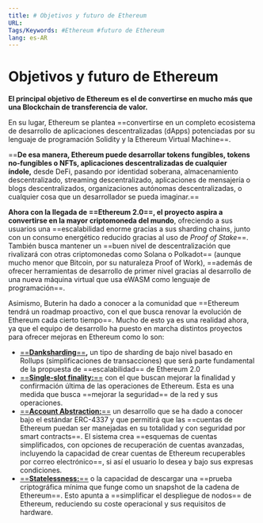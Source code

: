 ```yaml
---
title: # Objetivos y futuro de Ethereum
URL: 
Tags/Keywords: #Ethereum #futuro de Ethereum
lang: es-AR
---
```

# Objetivos y futuro de Ethereum
**El principal objetivo de Ethereum es el de convertirse en mucho más que una Blockchain de transferencia de valor.**

En su lugar, Ethereum se plantea ==convertirse en un completo ecosistema de desarrollo de aplicaciones descentralizadas (dApps) potenciadas por su lenguaje de programación Solidity y la Ethereum Virtual Machine==.

==**De esa manera, Ethereum puede desarrollar tokens fungibles, tokens no-fungibles o NFTs, aplicaciones descentralizadas de cualquier índole,** desde DeFi, pasando por identidad soberana, almacenamiento descentralizado, streaming descentralizado, aplicaciones de mensajería o blogs descentralizados, organizaciones autónomas descentralizadas, o cualquier cosa que un desarrollador se pueda imaginar.==

**Ahora con la llegada de ==Ethereum 2.0==, el proyecto aspira a convertirse en la mayor criptomoneda del mundo**, ofreciendo a sus usuarios una ==escalabilidad enorme gracias a sus sharding chains, junto con un consumo energético reducido gracias al uso de _Proof of Stake_==. También busca mantener un ==buen nivel de descentralización que rivalizará con otras criptomonedas como Solana o Polkadot== (aunque mucho menor que Bitcoin, por su naturaleza Proof of Work), ==además de ofrecer herramientas de desarrollo de primer nivel gracias al desarrollo de una nueva máquina virtual que usa eWASM como lenguaje de programación==.

Asimismo, Buterin ha dado a conocer a la comunidad que ==Ethereum tendrá un roadmap proactivo, con el que busca renovar la evolución de Ethereum cada cierto tiempo==. Mucho de esto ya es una realidad ahora, ya que el equipo de desarrollo ha puesto en marcha distintos proyectos para ofrecer mejoras en Ethereum como lo son:

- [==**Danksharding**==](https://ethereum.org/en/roadmap/danksharding/)**,** un tipo de sharding de bajo nivel basado en Rollups (simplificaciones de transacciones) que será parte fundamental de la propuesta de ==escalabilidad== de Ethereum 2.0
- [==**Single-slot finality:**==](https://ethereum.org/en/roadmap/single-slot-finality/) con el que buscan mejorar la finalidad y confirmación última de las operaciones de Ethereum. Esta es una medida que busca ==mejorar la seguridad== de la red y sus operaciones.
- [==**Account Abstraction:**==](https://ethereum.org/en/roadmap/account-abstraction/) un desarrollo que se ha dado a conocer bajo el estándar ERC-4337 y que permitirá que las ==cuentas de Ethereum puedan ser manejadas en su totalidad y con seguridad por smart contracts==. El sistema crea ==esquemas de cuentas simplificados, con opciones de recuperación de cuentas avanzadas, incluyendo la capacidad de crear cuentas de Ethereum recuperables por correo electrónico==, si así el usuario lo desea y bajo sus expresas condiciones.
- [==**Statelessness:**==](https://ethereum.org/en/roadmap/statelessness/) o la capacidad de descargar una ==prueba criptográfica mínima que funge como un snapshot de la cadena de Ethereum==. Esto apunta a ==simplificar el despliegue de nodos== de Ethereum, reduciendo su coste operacional y sus requisitos de hardware.